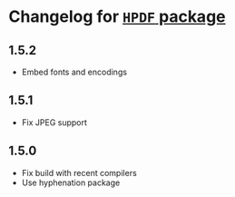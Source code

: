# Changelog for [`HPDF` package](http://hackage.haskell.org/package/HPDF)

## 1.5.2

   * Embed fonts and encodings

## 1.5.1

   * Fix JPEG support

## 1.5.0

   * Fix build with recent compilers
   * Use hyphenation package
